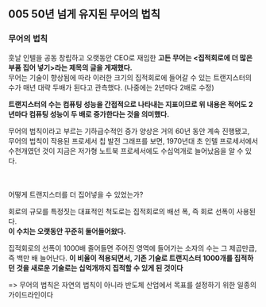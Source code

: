 ## 005 50년 넘게 유지된 무어의 법칙

### 무어의 법칙

훗날 인텔을 공동 창립하고 오랫동안 CEO로 재임한 **고든 무어는 <집적회로에 더 많은 부품 집어 넣기>라는 제목의 글을 게재했다.**<br>
무어는 기술이 향상됨에 따라 이러한 크기의 집적회로에 들어갈 수 있는 트랜지스터의 수가 매년 대략 두배가 된다고 관측했다. (나중에는 2년마다 2배로 수정)<br>

**트랜지스터의 수는 컴퓨팅 성능을 간접적으로 나타내는 지표이므로 위 내용은 적어도 2년마다 컴퓨팅 성능이 두 배로 증가한다는 것을 의미했다.**

무어의 법칙이라고 부르는 기하급수적인 증가 양상은 거의 60년 동안 계속 진행됐고,<br>
무어의 법칙이 작용된 프로세서 칩 발전 그래프를 보면, 1970년대 초 인텔 프로세서에서 수천개였던 것이 지금은 저가형 노트북 프로세서에도 수십억개로 늘어났음을 알 수 있다.

<br>
<br>
어떻게 트랜지스터를 더 집어넣을 수 있었는가?

회로의 규모를 특정짓는 대표적인 척도로는 집적회로의 배선 폭, 즉 회로 선폭이 사용된다.<br>
**이 수치는 오랫동안 꾸준히 둘어들어왔다.**

집적회로의 선폭이 1000배 줄어들면 주어진 영역에 들어가는 소자의 수는 그 제곱만큽, 즉 백만 배 늘어난다.
**이 비율이 적용되면서, 기존 기술로 트랜지스터 1000개를 집적하던 것을 새로운 기술로는 십억개까지 집적할 수 있게 된 것이다**

=> 무어의 법칙은 자연의 법칙이 아니라 반도체 산업에서 목표를 설정하기 위한 일종의 가이드라인이다
